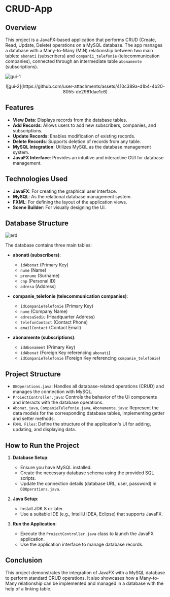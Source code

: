 # CRUD-App

## Overview

This project is a JavaFX-based application that performs CRUD (Create, Read, Update, Delete) operations on a MySQL database. The app manages a database with a Many-to-Many (M:N) relationship between two main tables: `abonati` (subscribers) and `companii_telefonie` (telecommunication companies), connected through an intermediate table `abonamente` (subscriptions).


![gui-1](https://github.com/user-attachments/assets/d2278ea7-4fa8-44f8-bc63-d108c9714532)

<p align="center">
  ![gui-2](https://github.com/user-attachments/assets/410c389a-d1b4-4b20-8055-de2981dae1c6)
</p>

## Features

- **View Data**: Displays records from the database tables.
- **Add Records**: Allows users to add new subscribers, companies, and subscriptions.
- **Update Records**: Enables modification of existing records.
- **Delete Records**: Supports deletion of records from any table.
- **MySQL Integration**: Utilizes MySQL as the database management system.
- **JavaFX Interface**: Provides an intuitive and interactive GUI for database management.

## Technologies Used

- **JavaFX**: For creating the graphical user interface.
- **MySQL**: As the relational database management system.
- **FXML**: For defining the layout of the application views.
- **Scene Builder**: For visually designing the UI.

## Database Structure

![erd](https://github.com/user-attachments/assets/69259108-1fad-4891-b84f-7fa7f3079d58)


The database contains three main tables:

- **abonati (subscribers)**:
  - `idAbonat` (Primary Key)
  - `nume` (Name)
  - `prenume` (Surname)
  - `cnp` (Personal ID)
  - `adresa` (Address)

- **companie_telefonie (telecommunication companies)**:
  - `idCompanieTelefonie` (Primary Key)
  - `nume` (Company Name)
  - `adresaSediu` (Headquarter Address)
  - `telefonContact` (Contact Phone)
  - `emailContact` (Contact Email)

- **abonamente (subscriptions)**:
  - `idAbonament` (Primary Key)
  - `idAbonat` (Foreign Key referencing `abonati`)
  - `idCompanieTelefonie` (Foreign Key referencing `companie_telefonie`)

## Project Structure

- `DBOperations.java`: Handles all database-related operations (CRUD) and manages the connection with MySQL.
- `ProiectController.java`: Controls the behavior of the UI components and interacts with the database operations.
- `Abonat.java`, `CompanieTelefonie.java`, `Abonamente.java`: Represent the data models for the corresponding database tables, implementing getter and setter methods.
- `FXML Files`: Define the structure of the application's UI for adding, updating, and displaying data.

## How to Run the Project

1. **Database Setup**:
   - Ensure you have MySQL installed.
   - Create the necessary database schema using the provided SQL scripts.
   - Update the connection details (database URL, user, password) in `DBOperations.java`.

2. **Java Setup**:
   - Install JDK 8 or later.
   - Use a suitable IDE (e.g., IntelliJ IDEA, Eclipse) that supports JavaFX.

3. **Run the Application**:
   - Execute the `ProiectController.java` class to launch the JavaFX application.
   - Use the application interface to manage database records.

## Conclusion

This project demonstrates the integration of JavaFX with a MySQL database to perform standard CRUD operations. It also showcases how a Many-to-Many relationship can be implemented and managed in a database with the help of a linking table.
